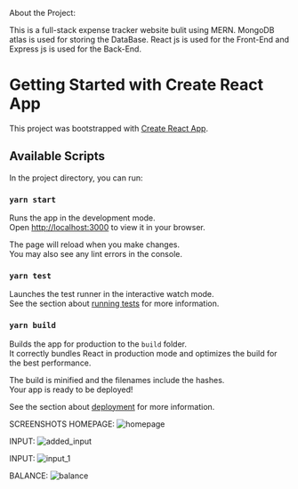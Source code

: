 About the Project:

This is a full-stack expense tracker website bulit using MERN. 
 MongoDB atlas is used for storing the DataBase.
React js is used for the Front-End and Express js is used for the Back-End.


# Getting Started with Create React App

This project was bootstrapped with [Create React App](https://github.com/facebook/create-react-app).

## Available Scripts

In the project directory, you can run:

### `yarn start`

Runs the app in the development mode.\
Open [http://localhost:3000](http://localhost:3000) to view it in your browser.

The page will reload when you make changes.\
You may also see any lint errors in the console.

### `yarn test`

Launches the test runner in the interactive watch mode.\
See the section about [running tests](https://facebook.github.io/create-react-app/docs/running-tests) for more information.

### `yarn build`

Builds the app for production to the `build` folder.\
It correctly bundles React in production mode and optimizes the build for the best performance.

The build is minified and the filenames include the hashes.\
Your app is ready to be deployed!

See the section about [deployment](https://facebook.github.io/create-react-app/docs/deployment) for more information.

SCREENSHOTS
HOMEPAGE:
![homepage](https://github.com/Amrutakb/money-tracking/assets/138747432/a13a2cb2-2e8e-4666-9f29-d3231459a41c)

INPUT:
![added_input](https://github.com/Amrutakb/money-tracking/assets/138747432/429c60eb-2649-4200-82c5-f4e997aab1ff)

INPUT:
![input_1](https://github.com/Amrutakb/money-tracking/assets/138747432/d95ed194-82da-4a99-96ed-84014ebf4038)

BALANCE:
![balance](https://github.com/Amrutakb/money-tracking/assets/138747432/20ce2f0a-e8cb-4ee0-bea6-2aac076e9e47)


